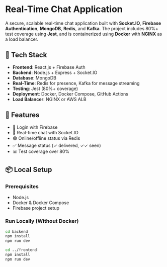 # Real-Time Chat Application

A secure, scalable real-time chat application built with **Socket.IO**, **Firebase Authentication**, **MongoDB**, **Redis**, and **Kafka**. The project includes 80%+ test coverage using **Jest**, and is containerized using **Docker** with **NGINX** as a load balancer.

## 🔧 Tech Stack

- **Frontend**: React.js + Firebase Auth
- **Backend**: Node.js + Express + Socket.IO
- **Database**: MongoDB
- **Real-Time**: Redis for presence, Kafka for message streaming
- **Testing**: Jest (80%+ coverage)
- **Deployment**: Docker, Docker Compose, GitHub Actions
- **Load Balancer**: NGINX or AWS ALB

## 🚀 Features

- 🔐 Login with Firebase
- 💬 Real-time chat with Socket.IO
- 🟢 Online/offline status via Redis
- ✅ Message status (✓ delivered, ✓✓ seen)
- 📊 Test coverage over 80%

## 📦 Local Setup

### Prerequisites
- Node.js
- Docker & Docker Compose
- Firebase project setup

### Run Locally (Without Docker)

```bash
cd backend
npm install
npm run dev

cd ../frontend
npm install
npm run dev

